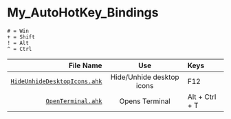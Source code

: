 # My_AutoHotKey_Bindings

```FYI: 
# = Win
+ = Shift
! = Alt
^ = Ctrl
```

File Name | Use | Keys
---:|:---:|:---
[```HideUnhideDesktopIcons.ahk```](./HideUnhideDesktopIcons.ahk) | Hide/Unhide desktop icons | F12
[```OpenTerminal.ahk```](./OpenTermianl.ahk) | Opens Terminal |  Alt + Ctrl + T
